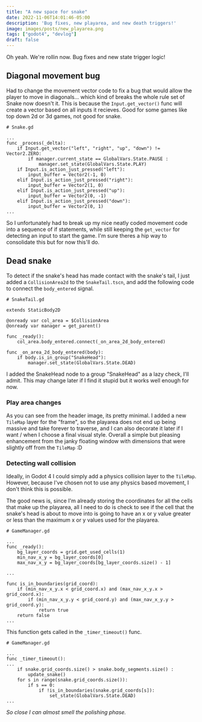 ```yaml
---
title: "A new space for snake"
date: 2022-11-06T14:01:46-05:00
description: 'Bug fixes, new playarea, and new death triggers!'
image: images/posts/new_playarea.png
tags: ["godot4", "devlog"]
draft: false 
---
```


Oh yeah. We're rollin now. Bug fixes and new state trigger logic!

## Diagonal movement bug
Had to change the movement vector code to fix a bug that would allow the player to move in diagonals... which kind of breaks the whole rule set of Snake now doesn't it. This is because the `Input.get_vector()` func will create a vector based on all inputs it recieves. Good for some games like top down 2d or 3d games, not good for snake.

```
# Snake.gd

...
func _process(_delta):
	if Input.get_vector("left", "right", "up", "down") != Vector2.ZERO:
		if manager.current_state == GlobalVars.State.PAUSE :
			manager.set_state(GlobalVars.State.PLAY)
	if Input.is_action_just_pressed("left"):
		input_buffer = Vector2(-1, 0)
	elif Input.is_action_just_pressed("right"):
		input_buffer = Vector2(1, 0)
	elif Input.is_action_just_pressed("up"):
		input_buffer = Vector2(0, -1)
	elif Input.is_action_just_pressed("down"):
		input_buffer = Vector2(0, 1)
...
```

So I unfortunately had to break up my nice neatly coded movement code into a sequence of if statements, while still keeping the `get_vector` for detecting an input to start the game. I'm sure theres a hip way to consolidate this but for now this'll do.

## Dead snake
To detect if the snake's head has made contact with the snake's tail, I just added a `CollisionArea2d` to the `SnakeTail.tscn`, and add the following code to connect the `body_entered` signal.

```
# SnakeTail.gd

extends StaticBody2D

@onready var col_area = $CollisionArea
@onready var manager = get_parent()

func _ready():
	col_area.body_entered.connect(_on_area_2d_body_entered)

func _on_area_2d_body_entered(body):
	if body.is_in_group("SnakeHead"):
		manager.set_state(GlobalVars.State.DEAD)
```

I added the SnakeHead node to a group "SnakeHead" as a lazy check, I'll admit. This may change later if I find it stupid but it works well enough for now.


### Play area changes
As you can see from the header image, its pretty minimal. I added a new `TileMap` layer for the "frame", so the playarea does not end up being massive and take forever to traverse, and I can also decorate it later if I want / when I choose a final visual style. Overall a simple but pleasing enhancement from the janky floating window with dimensions that were slightly off from the `TileMap` :D

### Detecting wall collision
Ideally, in Godot 4 I could simply add a physics collision layer to the `TileMap`. However, because I've chosen not to use any physics based movement, I don't think this is possible.

The good news is, since I'm already storing the coordinates for all the cells that make up the playarea, all I need to do is check to see if the cell that the snake's head is about to move into is going to have an x or y value greater or less than the maximum x or y values used for the playarea.

```
# GameManager.gd

...
func _ready():
	bg_layer_coords = grid.get_used_cells(1)
	min_nav_x_y = bg_layer_coords[0]
	max_nav_x_y = bg_layer_coords[bg_layer_coords.size() - 1]
	
...

func is_in_boundaries(grid_coord):
	if (min_nav_x_y.x < grid_coord.x) and (max_nav_x_y.x > grid_coord.x):
		if (min_nav_x_y.y < grid_coord.y) and (max_nav_x_y.y > grid_coord.y):
			return true
	return false
...
```

This function gets called in the `_timer_timeout()` func.

```
# GameManager.gd

...
func _timer_timeout():
...
	if snake.grid_coords.size() > snake.body_segments.size() :
		update_snake()
	for s in range(snake.grid_coords.size()):
		if s == 0:
			if !is_in_boundaries(snake.grid_coords[s]):
				set_state(GlobalVars.State.DEAD)
...
```

_So close I can almost smell the polishing phase._